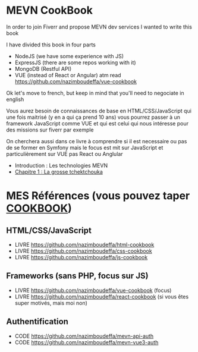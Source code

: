 # MEVN CookBook

In order to join Fiverr and propose MEVN dev services I wanted to write this book

I have divided this book in four parts

* NodeJS (we have some experience with JS)
* ExpressJS (there are some repos working with it)
* MongoDB (Restful API) 
* VUE (instead of React or Angular) atm read https://github.com/nazimboudeffa/vue-cookbook

Ok let's move to french, but keep in mind that you'll need to negociate in english

Vous aurez besoin de connaissances de base en HTML/CSS/JavaScript qui une fois maitrisé (y en a qui ça prend 10 ans) vous pourrez passer à un framework JavaScript comme VUE et qui est celui qui nous intéresse pour des missions sur fiverr par exemple

On cherchera aussi dans ce livre à comprendre si il est necessaire ou pas de se former en Symfony mais le focus est mit sur JavaScript et particulièrement sur VUE pas React ou Anglular

* Introduction : Les technologies MEVN
* [Chapitre 1 : La grosse tchektchouka](https://github.com/nazimboudeffa/mevn-cookbook/blob/main/ch1.md)

# MES Références (vous pouvez taper [COOKBOOK](https://github.com/nazimboudeffa?tab=repositories&q=cookbook))

## HTML/CSS/JavaScript

* LIVRE https://github.com/nazimboudeffa/html-cookbook
* LIVRE https://github.com/nazimboudeffa/css-cookbook
* LIVRE https://github.com/nazimboudeffa/js-cookbook

## Frameworks (sans PHP, focus sur JS)

* LIVRE https://github.com/nazimboudeffa/vue-cookbook (focus)
* LIVRE https://github.com/nazimboudeffa/react-cookbook (si vous êtes super motivés, mais moi non)

## Authentification

* CODE https://github.com/nazimboudeffa/mevn-api-auth
* CODE https://github.com/nazimboudeffa/mevn-vue3-auth
